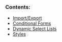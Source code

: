 ### Contents:
* [Import/Export](Import-Export)
* [Conditional Forms](Conditional-Forms)
* [Dynamic Select Lists](Dynamic-Select-Lists)
* [Styles](Styles)
